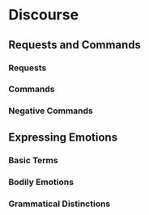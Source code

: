 # Discourse

## Requests and Commands

### Requests

### Commands

### Negative Commands

## Expressing Emotions

### Basic Terms

### Bodily Emotions

### Grammatical Distinctions

